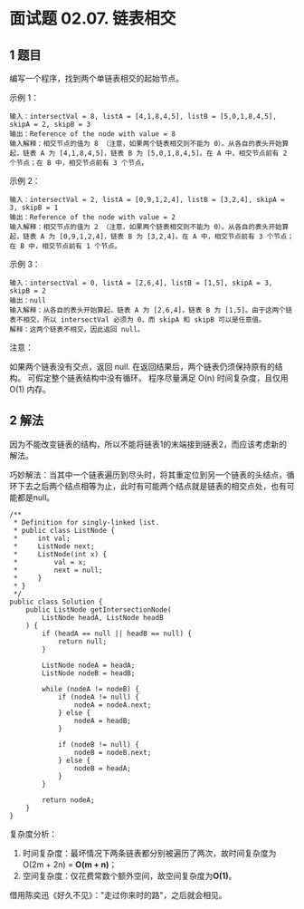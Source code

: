 # 面试题 02.07. 链表相交

## 1 题目

编写一个程序，找到两个单链表相交的起始节点。

示例 1：

```
输入：intersectVal = 8, listA = [4,1,8,4,5], listB = [5,0,1,8,4,5], skipA = 2, skipB = 3
输出：Reference of the node with value = 8
输入解释：相交节点的值为 8 （注意，如果两个链表相交则不能为 0）。从各自的表头开始算起，链表 A 为 [4,1,8,4,5]，链表 B 为 [5,0,1,8,4,5]。在 A 中，相交节点前有 2 个节点；在 B 中，相交节点前有 3 个节点。
```


示例 2：

```
输入：intersectVal = 2, listA = [0,9,1,2,4], listB = [3,2,4], skipA = 3, skipB = 1
输出：Reference of the node with value = 2
输入解释：相交节点的值为 2 （注意，如果两个链表相交则不能为 0）。从各自的表头开始算起，链表 A 为 [0,9,1,2,4]，链表 B 为 [3,2,4]。在 A 中，相交节点前有 3 个节点；在 B 中，相交节点前有 1 个节点。
```


示例 3：

```
输入：intersectVal = 0, listA = [2,6,4], listB = [1,5], skipA = 3, skipB = 2
输出：null
输入解释：从各自的表头开始算起，链表 A 为 [2,6,4]，链表 B 为 [1,5]。由于这两个链表不相交，所以 intersectVal 必须为 0，而 skipA 和 skipB 可以是任意值。
解释：这两个链表不相交，因此返回 null。
```


注意：

如果两个链表没有交点，返回 null.
在返回结果后，两个链表仍须保持原有的结构。
可假定整个链表结构中没有循环。
程序尽量满足 O(n) 时间复杂度，且仅用 O(1) 内存。

## 2 解法

因为不能改变链表的结构，所以不能将链表1的末端接到链表2，而应该考虑新的解法。

巧妙解法：当其中一个链表遍历到尽头时，将其重定位到另一个链表的头结点，循环下去之后两个结点相等为止，此时有可能两个结点就是链表的相交点处，也有可能都是null。

```
/**
 * Definition for singly-linked list.
 * public class ListNode {
 *     int val;
 *     ListNode next;
 *     ListNode(int x) {
 *         val = x;
 *         next = null;
 *     }
 * }
 */
public class Solution {
    public ListNode getIntersectionNode(
    	ListNode headA, ListNode headB
    ) {
        if (headA == null || headB == null) {
            return null;
        }

        ListNode nodeA = headA;
        ListNode nodeB = headB;

        while (nodeA != nodeB) {
            if (nodeA != null) {
                nodeA = nodeA.next;
            } else {
                nodeA = headB;
            }

            if (nodeB != null) {
                nodeB = nodeB.next;
            } else {
                nodeB = headA;
            }
        }

        return nodeA;
    }
}
```

复杂度分析：

1. 时间复杂度：最坏情况下两条链表都分别被遍历了两次，故时间复杂度为O(2m + 2n) = **O(m + n)**；
2. 空间复杂度：仅花费常数个额外空间，故空间复杂度为**O(1)**。

借用陈奕迅《好久不见》："走过你来时的路"，之后就会相见。
